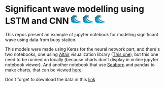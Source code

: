 # Significant wave modelling using LSTM and CNN ![waves](wave.png)  ![waves](wave.png)  ![waves](wave.png)
This repos present an example of jupyter notebook for modeling significant wave using data from buoy station.

This models were made using Keras for the neural network part, and there's two notebooks,
one using [Altair](https://altair-viz.github.io/) visualization library ([This one](https://nbviewer.jupyter.org/github/oulebsir-rafik/Wave_modelling/blob/master/HS%20notebook/HS%20modeling%20using%20LSTM%20and%20CNN.ipynb)), but this one need to be runned on locally (because charts don't display in online jupyter notebook viewer). And another notebook that use [Seaborn](https://seaborn.pydata.org/) and pandas to make charts, that can be viewed [here](https://nbviewer.jupyter.org/github/oulebsir-rafik/Wave_modelling/blob/master/HS%20notebook%20seaborn%20viz/HS%20modeling%20using%20LSTM%20and%20CNN.ipynb).

Don't forget to download the data in this [link](https://github.com/oulebsir-rafik/Wave_modelling/blob/master/HS%20notebook/All_data_6400045.xlsx)

